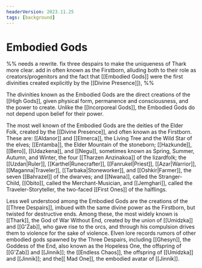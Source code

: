 ```yaml
---
headerVersion: 2023.11.25
tags: [background]
---
```

# Embodied Gods

%% needs a rewrite. fix three despairs to make the uniqueness of Thark more clear. add in often known as the Firstborn, alluding both to their role as creators/progenitors and the fact that [[Embodied Gods]] were the first divinities created explicitly by the [[Divine Presence]]), %%

The divinities known as the Embodied Gods are the direct creations of the [[High Gods]], given physical form, permanence and consciousness, and the power to create. Unlike the [[Incorporeal Gods]], the Embodied Gods do not depend upon belief for their power. 

The most well known of the Embodied Gods are the deities of the Elder Folk, created by the [[Divine Presence]], and often known as the Firstborn. These are: [[Aldanor]] and [[Elmerca]], the Living Tree and the Wild Star of the elves; [[Entamba]], the Elder Mountain of the stoneborn; [[Hazkunde]], [[Bero]], [[Udazkena]], and [[Negu]], sometimes known as Spring, Summer, Autumn, and Winter, the four [[Tharzen Anzinakoa]] of the lizardfolk; the [[Uzdan|Ruler]], [[Karthel|Runecrafter]], [[Fanrukel|Priest]], [[Azar|Warrior]], [[Maganna|Traveler]], [[Tarbaka|Stoneworker]], and [[Oshkir|Farmer]], the seven [[Bahrazel]] of the dwarves; and [[Nwana]], called the Stranger-Child, [[Obito]], called the Merchant-Musician, and [[Jemghari]], called the Traveler-Storyteller, the two-faced [[First Ones]] of the halflings.

Less well understood among the Embodied Gods are the creations of the [[Three Despairs]], imbued with the same divine power as the Firstborn, but twisted for destructive ends. Among these, the most widely known is [[Thark]], the God of War Without End, created by the union of [[Umidzka]] and [[G'Zab]], who gave rise to the orcs, and through his compulsion drives them to violence for the sake of violence. Elven lore records rumors of other embodied gods spawned by the Three Despairs, including [[Ghesyn]], the Goddess of the End, also known as the Hopeless One, the offspring of [[G'Zab]] and [[Jinnik]]; the [[Endless Chaos]], the offspring of [[Umidzka]] and [[Jinnik]]; and the[[ Mad One]], the embodied avatar of [[Jinnik]].
